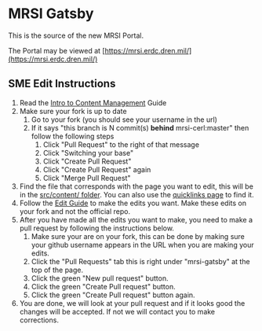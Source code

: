 # MRSI Gatsby

This is the source of the new MRSI Portal.

The Portal may be viewed at [https://mrsi.erdc.dren.mil/](https://mrsi.erdc.dren.mil/)

## SME Edit Instructions

1. Read the [Intro to Content Management](./docs/content-management-docs/intro-to-content-managment.md) Guide
2. Make sure your fork is up to date
   1. Go to your fork (you should see your username in the url)
   2. If it says "this branch is N commit(s) **behind** mrsi-cerl:master" then follow the following steps
      1. Click "Pull Request" to the right of that message 
      2. Click "Switching your base"
      3. Click "Create Pull Request"
      4. Click "Create Pull Request" again
      5. Click "Merge Pull Request"
3. Find the file that corresponds with the page you want to edit, this will be in the [src/content/ folder](./src/content/). You can also use the [quicklinks page](./docs/content-management-docs/page-md-quicklinks.md) to find it.
4. Follow the [Edit Guide](./docs/content-management-docs/edit-instructions.md) to make the edits you want. Make these edits on your fork and not the official repo.
5. After you have made all the edits you want to make, you need to make a pull request by following the instructions below.
   1. Make sure your are on your fork, this can be done by making sure your github username appears in the URL when you are making your edits.
   2. Click the "Pull Requests" tab this is right under "mrsi-gatsby" at the top of the page.
   3. Click the green "New pull request" button.
   4. Click the green "Create Pull request" button.
   5. Click the green "Create Pull request" button again.
6. You are done, we will look at your pull request and if it looks good the changes will be accepted. If not we will contact you to make corrections.
